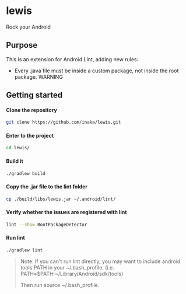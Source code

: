 # lewis
Rock your Android

## Purpose

This is an extension for Android Lint, adding new rules:
* Every .java file must be inside a custom package, not inside the root package. WARNING

## Getting started

#### Clone the repository
```bash
git clone https://github.com/inaka/lewis.git
```

#### Enter to the project
```bash
cd lewis/
```

#### Build it
```bash
./gradlew build
```

#### Copy the .jar file to the lint folder
```bash
cp ./build/libs/lewis.jar ~/.android/lint/
```

#### Verify whether the issues are registered with lint
```bash
lint --show RootPackageDetector
```

#### Run lint
```bash
./gradlew lint
```
>   Note: If you can't run lint directly, you may want to include android tools PATH in your ~/.bash_profile. (i.e. PATH=$PATH:~/Library/Android/sdk/tools)
>
>    Then run source ~/.bash_profile.

